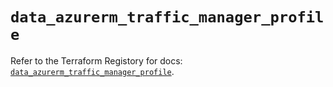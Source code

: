 # `data_azurerm_traffic_manager_profile`

Refer to the Terraform Registory for docs: [`data_azurerm_traffic_manager_profile`](https://registry.terraform.io/providers/hashicorp/azurerm/3.85.0/docs/data-sources/traffic_manager_profile).
